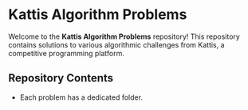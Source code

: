 # Kattis Algorithm Problems

Welcome to the **Kattis Algorithm Problems** repository! This repository contains solutions to various algorithmic challenges from Kattis, a competitive programming platform.

## Repository Contents

- Each problem has a dedicated folder.
